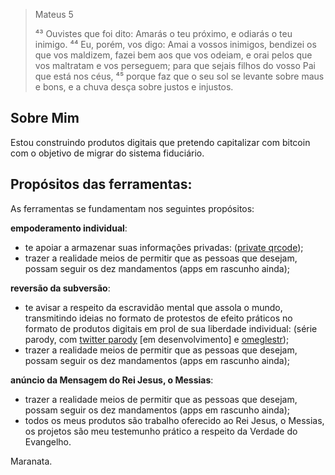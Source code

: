 > Mateus 5
>
> ⁴³ Ouvistes que foi dito: Amarás o teu próximo, e odiarás o teu inimigo. ⁴⁴ Eu, porém, vos digo: Amai a vossos inimigos, bendizei os que vos maldizem, fazei bem aos que vos odeiam, e orai pelos que vos maltratam e vos perseguem; para que sejais filhos do vosso Pai que está nos céus, ⁴⁵ porque faz que o seu sol se levante sobre maus e bons, e a chuva desça sobre justos e injustos.

## Sobre Mim
Estou construindo produtos digitais que pretendo capitalizar com bitcoin com o objetivo de migrar do sistema fiduciário.

## Propósitos das ferramentas:
As ferramentas se fundamentam nos seguintes propósitos:

**empoderamento individual**:
 - te apoiar a armazenar suas informações privadas: ([private qrcode](https://antonioconselheiro.github.io/private-qrcode/#/home));
 - trazer a realidade meios de permitir que as pessoas que desejam, possam seguir os dez mandamentos (apps em rascunho ainda);

**reversão da subversão**:
 - te avisar a respeito da escravidão mental que assola o mundo, transmitindo ideias no formato de protestos de efeito práticos no formato de produtos digitais em prol de sua liberdade individual: (série parody, com [twitter parody](https://github.com/antonioconselheiro/twitter-parody) [em desenvolvimento] e [omeglestr](https://antonioconselheiro.github.io/omeglestr/#/chat));
 - trazer a realidade meios de permitir que as pessoas que desejam, possam seguir os dez mandamentos (apps em rascunho ainda);

**anúncio da Mensagem do Rei Jesus, o Messias**:
 - trazer a realidade meios de permitir que as pessoas que desejam, possam seguir os dez mandamentos (apps em rascunho ainda);
 - todos os meus produtos são trabalho oferecido ao Rei Jesus, o Messias, os projetos são meu testemunho prático a respeito da Verdade do Evangelho.

Maranata.
